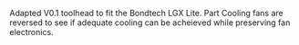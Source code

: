 Adapted V0.1 toolhead to fit the Bondtech LGX Lite. Part Cooling fans are reversed to see if adequate cooling can be acheieved while preserving fan electronics. 
